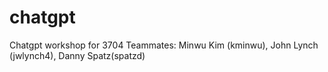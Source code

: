 # chatgpt
Chatgpt workshop for 3704
Teammates: Minwu Kim (kminwu), John Lynch (jwlynch4), Danny Spatz(spatzd)

